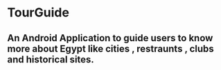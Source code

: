 # TourGuide
## An Android Application to guide users to know more about Egypt like cities , restraunts , clubs and historical sites.

